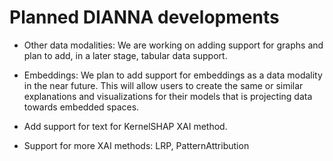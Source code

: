 # Planned DIANNA developments

- Other data modalities: We are working on adding support for graphs and plan to add, in a later stage, tabular data support. 

- Embeddings: We plan to add support for embeddings as a data modality in the near future. This will allow users to create the same or similar explanations and visualizations for their models that is projecting data towards embedded spaces. 

- Add support for text for KernelSHAP XAI method.

 - Support for more XAI methods: LRP, PatternAttribution
